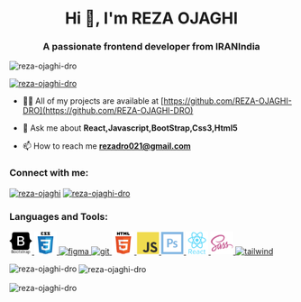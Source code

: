 
<h1 align="center">Hi 👋, I'm REZA OJAGHI</h1>
<h3 align="center">A passionate frontend developer from IRANIndia</h3>

<p align="left"> <img src="https://komarev.com/ghpvc/?username=reza-ojaghi-dro&label=Profile%20views&color=0e75b6&style=flat" alt="reza-ojaghi-dro" /> </p>

<p align="left"> <a href="https://github.com/ryo-ma/github-profile-trophy"><img src="https://github-profile-trophy.vercel.app/?username=reza-ojaghi-dro" alt="reza-ojaghi-dro" /></a> </p>

- 👨‍💻 All of my projects are available at [https://github.com/REZA-OJAGHI-DRO](https://github.com/REZA-OJAGHI-DRO)

- 💬 Ask me about **React,Javascript,BootStrap,Css3,Html5**

- 📫 How to reach me **rezadro021@gmail.com**

<h3 align="left">Connect with me:</h3>
<p align="left">
<a href="https://linkedin.com/in/reza-ojaghi" target="blank"><img align="center" src="https://raw.githubusercontent.com/rahuldkjain/github-profile-readme-generator/master/src/images/icons/Social/linked-in-alt.svg" alt="reza-ojaghi" height="30" width="40" /></a>
<a href="https://instagram.com/reza-ojaghi-dro" target="blank"><img align="center" src="https://raw.githubusercontent.com/rahuldkjain/github-profile-readme-generator/master/src/images/icons/Social/instagram.svg" alt="reza-ojaghi-dro" height="30" width="40" /></a>
</p>

<h3 align="left">Languages and Tools:</h3>
<p align="left"> <a href="https://getbootstrap.com" target="_blank" rel="noreferrer"> <img src="https://raw.githubusercontent.com/devicons/devicon/master/icons/bootstrap/bootstrap-plain-wordmark.svg" alt="bootstrap" width="40" height="40"/> </a> <a href="https://www.w3schools.com/css/" target="_blank" rel="noreferrer"> <img src="https://raw.githubusercontent.com/devicons/devicon/master/icons/css3/css3-original-wordmark.svg" alt="css3" width="40" height="40"/> </a> <a href="https://www.figma.com/" target="_blank" rel="noreferrer"> <img src="https://www.vectorlogo.zone/logos/figma/figma-icon.svg" alt="figma" width="40" height="40"/> </a> <a href="https://git-scm.com/" target="_blank" rel="noreferrer"> <img src="https://www.vectorlogo.zone/logos/git-scm/git-scm-icon.svg" alt="git" width="40" height="40"/> </a> <a href="https://www.w3.org/html/" target="_blank" rel="noreferrer"> <img src="https://raw.githubusercontent.com/devicons/devicon/master/icons/html5/html5-original-wordmark.svg" alt="html5" width="40" height="40"/> </a> <a href="https://developer.mozilla.org/en-US/docs/Web/JavaScript" target="_blank" rel="noreferrer"> <img src="https://raw.githubusercontent.com/devicons/devicon/master/icons/javascript/javascript-original.svg" alt="javascript" width="40" height="40"/> </a> <a href="https://www.photoshop.com/en" target="_blank" rel="noreferrer"> <img src="https://raw.githubusercontent.com/devicons/devicon/master/icons/photoshop/photoshop-line.svg" alt="photoshop" width="40" height="40"/> </a> <a href="https://reactjs.org/" target="_blank" rel="noreferrer"> <img src="https://raw.githubusercontent.com/devicons/devicon/master/icons/react/react-original-wordmark.svg" alt="react" width="40" height="40"/> </a> <a href="https://sass-lang.com" target="_blank" rel="noreferrer"> <img src="https://raw.githubusercontent.com/devicons/devicon/master/icons/sass/sass-original.svg" alt="sass" width="40" height="40"/> </a> <a href="https://tailwindcss.com/" target="_blank" rel="noreferrer"> <img src="https://www.vectorlogo.zone/logos/tailwindcss/tailwindcss-icon.svg" alt="tailwind" width="40" height="40"/> </a> </p>

<p><img align="left" src="https://github-readme-stats.vercel.app/api/top-langs?username=reza-ojaghi-dro&show_icons=true&locale=en&layout=compact" alt="reza-ojaghi-dro" /></p>

<p>&nbsp;<img align="center" src="https://github-readme-stats.vercel.app/api?username=reza-ojaghi-dro&show_icons=true&locale=en" alt="reza-ojaghi-dro" /></p>

<p><img align="center" src="https://github-readme-streak-stats.herokuapp.com/?user=reza-ojaghi-dro&" alt="reza-ojaghi-dro" /></p>

